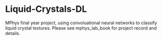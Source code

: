 # Liquid-Crystals-DL
MPhys final year project, using convoluational neural networks to classify liquid crystal textures. Please see mphys_lab_book for project record and details.